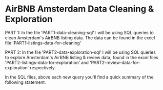 # AirBNB Amsterdam Data Cleaning & Exploration

PART 1: In the file 'PART1-data-cleaning-sql' I will be using SQL queries to clean Amsterdam's AirBNB listing data.
The data can be found in the excel file 'PART1-listings-data-for-cleaning'


PART 2: In the file 'PART2-data-exploration-sql' I will be using SQL queries to explore Amsterdam's AirBNB listing & review data,
found in the excel files 'PART2-listings-data-for-exploration' and 'PART2-review-data-for-exploration' respectively.

In the SQL files, above each new query you'll find a quick summary of the following statement.
